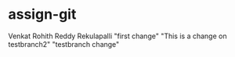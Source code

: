 # assign-git
Venkat Rohith Reddy Rekulapalli
"first change"
"This is a change on testbranch2"
"testbranch change"
